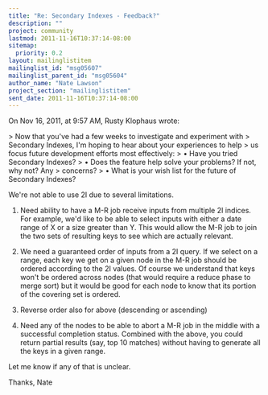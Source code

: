 ```yaml
---
title: "Re: Secondary Indexes - Feedback?"
description: ""
project: community
lastmod: 2011-11-16T10:37:14-08:00
sitemap:
  priority: 0.2
layout: mailinglistitem
mailinglist_id: "msg05607"
mailinglist_parent_id: "msg05604"
author_name: "Nate Lawson"
project_section: "mailinglistitem"
sent_date: 2011-11-16T10:37:14-08:00
---
```



On Nov 16, 2011, at 9:57 AM, Rusty Klophaus wrote:

&gt; Now that you've had a few weeks to investigate and experiment with
&gt; Secondary Indexes, I'm hoping to hear about your experiences to help
&gt; us focus future development efforts most effectively:
&gt; • Have you tried Secondary Indexes?
&gt; • Does the feature help solve your problems? If not, why not? Any 
&gt; concerns?
&gt; • What is your wish list for the future of Secondary Indexes?

We're not able to use 2I due to several limitations.

1. Need ability to have a M-R job receive inputs from multiple 2I indices. For 
example, we'd like to be able to select inputs with either a date range of X or 
a size greater than Y. This would allow the M-R job to join the two sets of 
resulting keys to see which are actually relevant.

2. We need a guaranteed order of inputs from a 2I query. If we select on a 
range, each key we get on a given node in the M-R job should be ordered 
according to the 2I values. Of course we understand that keys won't be ordered 
across nodes (that would require a reduce phase to merge sort) but it would be 
good for each node to know that its portion of the covering set is ordered.

3. Reverse order also for above (descending or ascending)

4. Need any of the nodes to be able to abort a M-R job in the middle with a 
successful completion status. Combined with the above, you could return partial 
results (say, top 10 matches) without having to generate all the keys in a 
given range.

Let me know if any of that is unclear.

Thanks,
Nate
